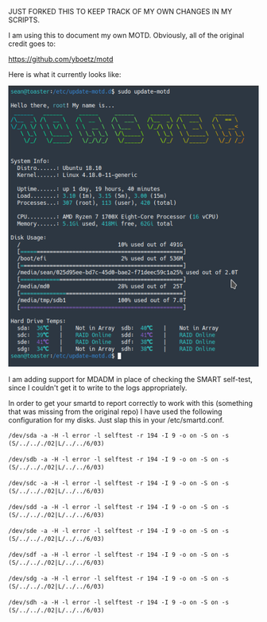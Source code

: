 JUST FORKED THIS TO KEEP TRACK OF MY OWN CHANGES IN MY SCRIPTS.

I am using this to document my own MOTD. Obviously, all of the original credit goes to:

https://github.com/yboetz/motd

Here is what it currently looks like:

![alt text](https://github.com/seru1us/motd/blob/master/Screenshot_20181130_102915.png)

I am adding support for MDADM in place of checking the SMART self-test, since I couldn't get it to write to the logs appropriately.

In order to get your smartd to report correctly to work with this (something that was missing from the original repo) I have used the following configuration for my disks. Just slap this in your /etc/smartd.conf.

```
/dev/sda -a -H -l error -l selftest -r 194 -I 9 -o on -S on -s (S/../.././02|L/../../6/03)

/dev/sdb -a -H -l error -l selftest -r 194 -I 9 -o on -S on -s (S/../.././02|L/../../6/03)

/dev/sdc -a -H -l error -l selftest -r 194 -I 9 -o on -S on -s (S/../.././02|L/../../6/03)

/dev/sdd -a -H -l error -l selftest -r 194 -I 9 -o on -S on -s (S/../.././02|L/../../6/03)

/dev/sde -a -H -l error -l selftest -r 194 -I 9 -o on -S on -s (S/../.././02|L/../../6/03)

/dev/sdf -a -H -l error -l selftest -r 194 -I 9 -o on -S on -s (S/../.././02|L/../../6/03)

/dev/sdg -a -H -l error -l selftest -r 194 -I 9 -o on -S on -s (S/../.././02|L/../../6/03)

/dev/sdh -a -H -l error -l selftest -r 194 -I 9 -o on -S on -s (S/../.././02|L/../../6/03)
```
